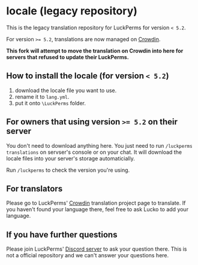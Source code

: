 # locale (legacy repository)

This is the legacy translation repository for LuckPerms for version `< 5.2`.

For version `>= 5.2`, translations are now managed on [Crowdin](https://crowdin.com/project/luckperms).

**This fork will attempt to move the translation on Crowdin into here for servers that refused to update their LuckPerms.**

## How to install the locale (for version `< 5.2`)

1. download the locale file you want to use.
2. rename it to `lang.yml`.
3. put it onto `\LuckPerms` folder.

## For owners that using version `>= 5.2` on their server

You don't need to download anything here. You just need to run `/luckperms translations` on servser's console or on your chat. It will download the locale files into your server's storage automaticially.

Run `/luckperms` to check the version you're using.

## For translators

Please go to LuckPerms' [Crowdin](https://crowdin.com/project/luckperms) translation project page to translate. If you haven't found your language there, feel free to ask Lucko to add your language.

## If you have further questions

Please join LuckPerms' [Discord server](https://discord.gg/luckperms) to ask your question there. This is not a official repository and we can't answer your questions here.
